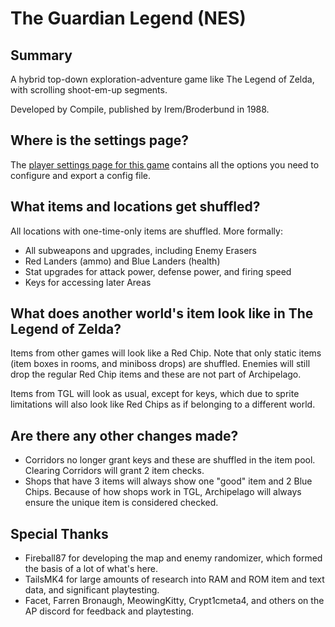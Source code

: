 # The Guardian Legend (NES)

## Summary

A hybrid top-down exploration-adventure game like The Legend of Zelda, with scrolling shoot-em-up segments.

Developed by Compile, published by Irem/Broderbund in 1988.

## Where is the settings page?

The [player settings page for this game](../player-settings) contains all the options you need to configure and
export a config file.

## What items and locations get shuffled?

All locations with one-time-only items are shuffled. More formally:

- All subweapons and upgrades, including Enemy Erasers
- Red Landers (ammo) and Blue Landers (health)
- Stat upgrades for attack power, defense power, and firing speed
- Keys for accessing later Areas

## What does another world's item look like in The Legend of Zelda?

Items from other games will look like a Red Chip. Note that only static items (item boxes in rooms, and miniboss drops)
are shuffled. Enemies will still drop the regular Red Chip items and these are not part of Archipelago.

Items from TGL will look as usual, except for keys, which due to sprite limitations will also look like Red Chips as if
belonging to a different world.

## Are there any other changes made?

- Corridors no longer grant keys and these are shuffled in the item pool. Clearing Corridors will grant 2 item checks.
- Shops that have 3 items will always show one "good" item and 2 Blue Chips. Because of how shops work in TGL,
  Archipelago will always ensure the unique item is considered checked.

## Special Thanks

- Fireball87 for developing the map and enemy randomizer, which formed the basis of a lot of what's here.
- TailsMK4 for large amounts of research into RAM and ROM item and text data, and significant playtesting.
- Facet, Farren Bronaugh, MeowingKitty, Crypt1cmeta4, and others on the AP discord for feedback and playtesting.
